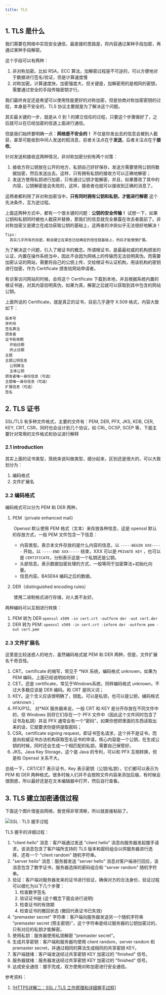 ```yaml
---
title: TLS
---
```


## 1. TLS 是什么

我们需要在网络中实现安全通信，最直接的思路是，将内容通过某种手段加密，再通过某种手段解密。

这个手段可以有两种：

1. 非对称加密。比如 RSA，ECC 算法，加解密过程是不可逆的，可以方便地对于数据进行签名/验证，但是计算速度慢
2. 对称加密。计算速度快，加密强度大，但关键是，加解密用的是相同的密钥，需要通过安全的手段传输密钥才行。

我们最终肯定还是希望可以使用性能更好的对称加密，但是协商对称加密密钥的过程，本身是不安全的，TLS 协议主要就是为了解决这个问题。

其实最关键的一步，就是从 0 到 1 的建立信任的过程，只要这个步骤做好了，之后就可以在已经加密的信道上面进行通信。

但是我们始终要明确一点：**网络是不安全的！** 不仅是你发出去的信息会被别人截获，甚至可能收到中间人发送的假消息，前者关注点在于**发送**，后者关注点在于**接收**。

针对发送和接收这两种情况，非对称加密分别有两个对策：

1. 接收方将公钥放在公开的地方，私钥自己好好保存，发送方需要使用公钥将数据加密，然后发送出去。这样，只有拥有私钥的接收方可以正确地解密；
2. 发送方使用私钥进行加密，只有通过公钥才能解密，并且，如果篡改了其中的内容，公钥解密是会失败的，这样，接收者也就可以接收到正确的消息了。

这两者都利用了非对称加密当中，**只有同时拥有公钥和私钥，才能进行解密** 这个先决条件，互为逆过程。

上面这两种方式中，都有一个很关键的问题：**公钥的安全传输！** 试想一下，如果公钥和私钥同时被他人截获并替换，那我们的信息就完全暴露在攻击者面前了。非对称加密又是建立在成功获取公钥的基础上，这两者的冲突似乎无法很好地解决！

```text
Tips:
  其实几乎所有的加密，都会建立在某些已经确定的信任链基础上，然后才能慢慢扩展。
```

为了解决这个问题，引入了根证书的概念。所谓根证书，是最最权威的机构颁发的认证，内置在操作系统当中，因此不会因为网络上的传输而无法验明真伪。而需要加密认证的网站，需要将自己的公钥上传，交给根证书认证机构，用该机构的密钥进行加密，作为 Certificate 颁发给网站申请者。

有访客访问网站的时候，会将这个 Certificate 下载到本地，并且根据系统内置的根证书链，对其内容验明真伪，如果为真，解密之后就可以获取到其中包含的网站公钥。

上面所说的 Certificate，就是真正的证书，目前几乎遵守 X.509 格式，内容大致如下：

```text
版本号
序列号
签名算法
颁发者
证书有效期
  开始日期
  终止日期
主题
主题公钥信息
  公钥算法
  主体公钥
颁发者唯一身份信息（可选）
主题唯一身份信息（可选）
扩展信息（可选）
签名
```

## 2. TLS 证书

SSL/TLS  有多种文件格式，主要的文件有：PEM, DER, PFX, JKS, KDB, CER, KEY, CRT, CSR，同时也会设计到几个协议，如 CRL, OCSP, SCEP  等，下面主要针对常用的文件格式和协议进行解释

### 2.1 introduction

其实上面的证书类型，笼统来说叫做类型，细分起来，区别还是很大的，可以大致划分为：

1. 编码格式
2. 文件扩展名

### 2.2 编码格式

编码格式可以分为 PEM 和 DER 两种，

1. PEM（private enhanced mail）

   ​ Openssl 默认使用 PEM 格式（文本）来存放各种信息，这是 openssl 默认的存放方式，一般 PEM 文件包含一下信息：

   - 内容类型。表示本文件存放的是什么内容的信息，以 `-----BEGIN XXX-----` 开始，以 `-----END XXX-----` 结束，XXX 可以是 `PRIVATE KEY` ，也可以是 `CERTIFICATE`，分别表示这是一个私钥还是公钥。
   - 头部信息。表示数据加密处理的方式，一般等同于加密算法+初始化向量。
   - 信息内容。BASE64 编码之后的数据。

2. DER（distinguished encoding rules）

   ​  使用二进制格式进行存储，对人类不友好。

两种编码可以互相进行转换：

1. PEM 转为 DER `openssl x509 -in cert.crt -outform der -out cert.der`
2. DER 转为 PEM: `openssl x509 -in cert.crt -inform der -outform pem -out cert.pem`

### 2.3 文件扩展名

这里是比较迷惑人的地方，虽然编码格式就 PEM 和 DER 两种，但是，文件扩展名千奇百怪。

1. CRT。certificate 的缩写，常见于 *NIX 系统，编码格式 unknown，如果为 PEM 编码，上面已经说明如何辨；
1. CET。还是 certificate，常见于Windows系统，同样编码格式 unknown，不过大多数应该是 DER 编码。和 CRT 是同义词；
1. KEY。这个含义应该很明确了，钥匙，可以是私钥，也可以是公钥，编码格式unknown；
1. PFX/P12。 对*NIX 服务器来说，一般 CRT 和 KEY 是分开存放在不同文件中的，但 Windows 则将它们存在一个 PFX 文件中（因此这个文件同时包含了证书及私钥）并且 PFX 通常会有一个“密码”，如果你想把里面的东西读取出来的话，它就要求你提供提取密码；
1. CSR。certificate signing request，即证书签名请求，这个并不是证书，而是向权威证书办法机构获取签名证书的申请，核心内容是一个公钥，在生成公钥的时候，同时还会生成一个相匹配的私钥，需要自己保管好。
1. JKS。Java Key Storage，这个是 Java 的专利，可以和 PFX 互相转换，但是和 Openssl 关系不大。

总结一下，CRT/CET 表示证书，Key 表示密钥（公钥/私钥），它们都可以表示为 PEM 和 DER 两种格式。很多时候人们并不会按照文件内容来添加后缀，有时候会很困惑，所以最好还是在文本编辑器中打开，然后自行查看。

## 3. TLS 建立加密通信过程

下面这个图片借鉴自网络，我觉得非常清晰，所以就直接粘贴了。

![SSL : TLS 握手过程](https://segmentfault.com/img/bVbCCMD)

TLS 握手的详细过程：

1. "client hello" 消息：客户端通过发送 "client hello" 消息向服务器发起握手请求，该消息包含了客户端所支持的 TLS 版本和密码组合以供服务器进行选择，还有一个 "client random" 随机字符串。
2. "server hello" 消息：服务器发送 "server hello" 消息对客户端进行回应，该消息包含了数字证书，服务器选择的密码组合和 "server random" 随机字符串。
3. 验证：客户端对服务器发来的证书进行验证，确保对方的合法身份，验证过程可以细化为以下几个步骤：
   1. 检查数字签名
   2. 验证证书链 (这个概念下面会进行说明)
   3. 检查证书的有效期
   4. 检查证书的撤回状态 (撤回代表证书已失效)
4. "premaster secret" 字符串：客户端向服务器发送另一个随机字符串 "premaster secret (预主密钥)"，这个字符串是经过服务器的公钥加密过的，只有对应的私钥才能解密。
5. 使用私钥：服务器使用私钥解密 "premaster secret"。
6. 生成共享密钥：客户端和服务器均使用 client random，server random 和 premaster secret，并通过相同的算法生成相同的共享密钥 KEY。
7. 客户端就绪：客户端发送经过共享密钥 KEY 加密过的 "finished" 信号。
8. 服务器就绪：服务器发送经过共享密钥 KEY 加密过的 "finished" 信号。
9. 达成安全通信：握手完成，双方使用对称加密进行安全通信。

参考资料：

1. [[HTTPS详解二：SSL / TLS 工作原理和详细握手过程](https://segmentfault.com/a/1190000021559557)]

